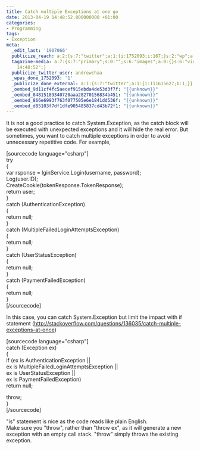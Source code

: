 ```yaml
---
title: Catch multiple Exceptions at one go
date: 2013-04-19 14:48:52.000000000 +01:00
categories:
- Programming
tags:
- Exception
meta:
  _edit_last: '1907066'
  publicize_reach: a:2:{s:7:"twitter";a:1:{i:1752093;i:167;}s:2:"wp";a:1:{i:0;i:7;}}
  tagazine-media: a:7:{s:7:"primary";s:0:"";s:6:"images";a:0:{}s:6:"videos";a:0:{}s:11:"image_count";i:0;s:6:"author";s:7:"1907066";s:7:"blog_id";s:7:"1833431";s:9:"mod_stamp";s:19:"2013-04-19
    14:48:52";}
  publicize_twitter_user: andrewchaa
  _wpas_done_1752093: '1'
  _publicize_done_external: a:1:{s:7:"twitter";a:1:{i:111615627;b:1;}}
  _oembed_9d11cf4fc5aecef915ebda4de53d3f7f: "{{unknown}}"
  _oembed_84815189340720aaa28270156834b451: "{{unknown}}"
  _oembed_866e6993f763f077505e6e1841dd536f: "{{unknown}}"
  _oembed_d85103f7df1dfe905485837cd43b72f1: "{{unknown}}"
---
```

<p>It is not a good practice to catch System.Exception, as the catch block will be executed with unexpected exceptions and it will hide the real error. But sometimes, you want to catch multiple exceptions in order to avoid unnecessary repetitive code. For example,</p>
<p>[sourcecode language="csharp"]<br />
try<br />
{<br />
    var rsponse = lginService.Login(username, password);<br />
    Log(user.ID);<br />
    CreateCookie(tokenResponse.TokenResponse);<br />
    return user;<br />
}<br />
catch (AuthenticationException)<br />
{<br />
    return null;<br />
}<br />
catch (MultipleFailedLoginAttemptsException)<br />
{<br />
    return null;<br />
}<br />
catch (UserStatusException)<br />
{<br />
    return null;<br />
}<br />
catch (PaymentFailedException)<br />
{<br />
    return null;<br />
}<br />
[/sourcecode]</p>
<p>In this case, you can catch System.Exception but limit the impact with if statement (<a href="http://stackoverflow.com/questions/136035/catch-multiple-exceptions-at-once">http://stackoverflow.com/questions/136035/catch-multiple-exceptions-at-once</a>)</p>
<p>[sourcecode language="csharp"]<br />
catch (Exception ex)<br />
{<br />
    if (ex is AuthenticationException ||<br />
        ex is MultipleFailedLoginAttemptsException ||<br />
        ex is UserStatusException ||<br />
        ex is PaymentFailedException)<br />
        return null;</p>
<p>    throw;<br />
}<br />
[/sourcecode]</p>
<p>"is" statement is nice as the code reads like plain English.<br />
Make sure you "throw", rather than "throw ex", as it will generate a new exception with an empty call stack. "throw" simply throws the existing exception.</p>
